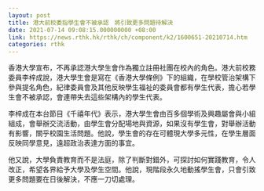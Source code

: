 ```yaml
---
layout: post
title: 港大前校委指學生會不被承認　將引致更多問題待解決
date: 2021-07-14 09:08:15.000000000 +08:00
link: https://news.rthk.hk/rthk/ch/component/k2/1600651-20210714.htm
categories: rthk
---
```


香港大學宣布，不再承認港大學生會作為獨立註冊社團在校內的角色。港大前校務委員李梓成說，港大學生會是寫在《香港大學條例》下的組織，在學校管治架構下參與提名角色，紀律委員會及其他反映學生福祉的委員會都有學生代表，擔心若學生會不被承認，會連帶失去這些架構內的學生代表。

李梓成在本台節目《千禧年代》表示，港大學生會由百多個學術及興趣屬會與小組組成，會舉辦交流活動，由學生會分配場地與資源，如果沒有學生會，對舉辦活動有影響，關乎校園生活問題。他說，學生會的存在可體現大學多元性，在學生層面反映同學意見，遠超政治表達方面的事宜。

他又說，大學負責教育而不是法庭，除了判斷對錯外，可探討如何實踐教育，令人改正，希望各界給予大學及學生空間。他說，現階段永久地動搖學生會，只會引致更多問題要在日後解決，不應一刀切處理。

